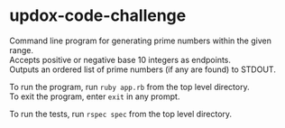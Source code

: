 # updox-code-challenge
Command line program for generating prime numbers within the given range.  
Accepts positive or negative base 10 integers as endpoints.  
Outputs an ordered list of prime numbers (if any are found) to STDOUT.  

To run the program, run ```ruby app.rb``` from the top level directory.  
To exit the program, enter ```exit``` in any prompt.  

To run the tests, run ```rspec spec``` from the top level directory.

